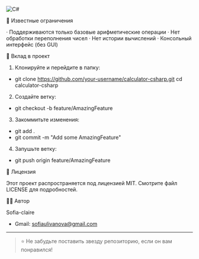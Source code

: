 ![C#](https://img.shields.io/badge/Made%20with-C%23-ff69b4)

🐛 Известные ограничения

· Поддерживаются только базовые арифметические операции
· Нет обработки переполнения чисел
· Нет истории вычислений
· Консольный интерфейс (без GUI)

🤝 Вклад в проект

1. Клонируйте и перейдите в папку:
* git clone https://github.com/your-username/calculator-csharp.git
cd calculator-csharp
2. Создайте ветку:
* git checkout -b feature/AmazingFeature
3. Закоммитьте изменения:
* git add .
* git commit -m "Add some AmazingFeature"
4. Запушьте ветку:
* git push origin feature/AmazingFeature


📄 Лицензия

Этот проект распространяется под лицензией MIT. Смотрите файл LICENSE для подробностей.

👨‍💻 Автор

Sofia-claire 
* Gmail: sofiaulivanova@gmail.com
---

>⭐️ Не забудьте поставить звезду репозиторию, если он вам понравился!
